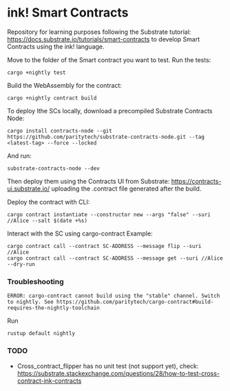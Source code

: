 # ink! Smart Contracts
Repository for learning purposes following the Substrate tutorial: https://docs.substrate.io/tutorials/smart-contracts to develop Smart Contracts using the ink! language.

Move to the folder of the Smart contract you want to test.
Run the tests:
```shell
cargo +nightly test
```

Build the WebAssembly for the contract:
```shell
cargo +nightly contract build
```

To deploy lthe SCs locally,  download a precompiled Substrate Contracts Node:
```shell
cargo install contracts-node --git https://github.com/paritytech/substrate-contracts-node.git --tag <latest-tag> --force --locked
```

And run:
```shell
substrate-contracts-node --dev
```
Then deploy them using the Contracts UI from Substrate: https://contracts-ui.substrate.io/ uploading the .contract file generated after the build.

Deploy the contract with CLI:
```shell
cargo contract instantiate --constructor new --args "false" --suri //Alice --salt $(date +%s)
```

Interact with the SC using cargo-contract
Example:
```shell
cargo contract call --contract SC-ADDRESS --message flip --suri //Alice 
cargo contract call --contract SC-ADDRESS --message get --suri //Alice --dry-run
```

### Troubleshooting
```error
ERROR: cargo-contract cannot build using the "stable" channel. Switch to nightly. See https://github.com/paritytech/cargo-contract#build-requires-the-nightly-toolchain
```

Run
```shell
rustup default nightly
```

### TODO
- Cross_contract_flipper has no unit test (not support yet), check:
https://substrate.stackexchange.com/questions/28/how-to-test-cross-contract-ink-contracts
